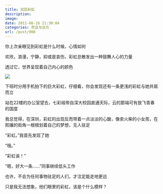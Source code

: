 ```yaml
---
title: 双层彩虹
description: 
image: 
date: 2011-06-16 21:30:04
categories: 苟且与远方
url: /post/908
---
```


你上次亲眼见到彩虹是什么时候，心情如何

欢欣，浪漫，宁静，抑或是哀伤，彩虹总散发出一种鼓舞人心的力量

透过它，世界呈现着自己内心的颜色

![](https://storageapi.fleek.co/0a3a8890-e65e-47ce-93d7-0442b9209d38-bucket/blog/posts/2011-06/06-16/1.jpg)

下班时分用手机拍下的巨大彩虹，仔细看，你会发现还有一条更浅的彩虹与她并肩而立

站在22楼的办公室望去，七彩缎带自深大校园直通天际，云的那端可有放飞青春的国度

我总觉得，在深圳，彩虹的出现反而带着一点淡淡的心酸，像卖火柴的小女孩，在熙攘的街角一根根划着自己的梦想，无人驻足

“彩虹。”我首先发现了她

“哦。”

“彩虹诶！”

“嗯，好大一条……”同事继续低头工作

也许，不会为任何事物驻足的人们，才注定能走地更远

只是我无法想象，他们眼里的彩虹，该是个什么模样？